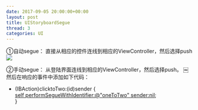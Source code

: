 ```yaml
---
date: 2017-09-05 20:00:00+00:00
layout: post
title: UIStoryboardSegue
thread: 3
categories: UI
---
```

①自动segue： 
直接从相应的控件连线到相应的ViewController，然后选择push 
![][image-1]

②手动segue： 
从登陆界面连线到相应的ViewController，然后选择push。 
￼
然后在响应的事件中添加如下代码：
- (IBAction)clicktoTwo:(id)sender {  
	 [self performSegueWithIdentifier:@"oneToTwo" sender:nil]();  
	}





[image-1]:	/images/sprite_download.png